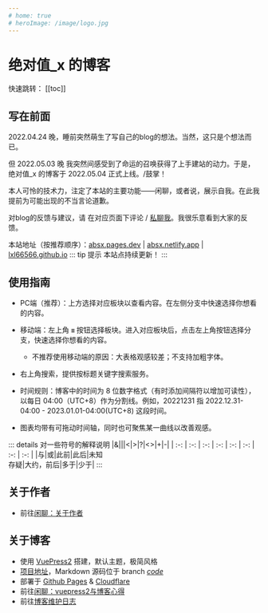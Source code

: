 ```yaml
---
# home: true
# heroImage: /image/logo.jpg
---
```


# 绝对值_x 的博客

快速跳转：
[[toc]]
## 写在前面
2022.04.24 晚，睡前突然萌生了写自己的blog的想法。当然，这只是个想法而已。

但 2022.05.03 晚 我突然间<span class="heimu" title="你知道的太多了">感受到了命运的召唤</span>获得了上手建站的动力。于是，绝对值_x 的博客于 2022.05.04 正式上线。/鼓掌！

本人可怜的技术力，注定了本站的主要功能——闲聊，或者说，展示自我。在此我提前为可能出现的不当言论道歉。

对blog的反馈与建议，请 在对应页面下评论 / [私聊我](./gossip/author.md#社交)。我很乐意看到大家的反馈。

本站地址（按推荐顺序）：[absx.pages.dev](https://absx.pages.dev) | [absx.netlify.app](https://absx.netlify.app) | [lxl66566.github.io](https://lxl66566.github.io)
::: tip 提示
本站点持续更新！
:::
## 使用指南
* PC端（推荐）：上方选择对应板块以查看内容。在左侧分支中快速选择你想看的内容。
* 移动端：左上角 **`≡`** 按钮选择板块。进入对应板块后，点击左上角按钮选择分支，快速选择你想看的内容。
    * 不推荐使用移动端的原因：大表格观感较差；不支持加粗字体。

* 右上角搜索，提供按标题关键字搜索服务。
* 时间规则：博客中的时间为 8 位数字格式（有时添加间隔符以增加可读性），以每日 04:00（UTC+8）作为分割线。例如，20221231 指 2022.12.31-04:00 - 2023.01.01-04:00(UTC+8) 这段时间。
* 图表均带有可拖动时间轴，同时也可聚焦某一曲线以改善观感。

::: details 对一些符号的解释说明
|&|\||<|>|?|<>|+|-|
| :-: | :-: | :-: | :-: | :-: | :-: | :-: | :-: |
|与|或|此前|此后|未知<br/>存疑|大约，前后|多于|少于|
:::

## 关于作者
* 前往[闲聊：关于作者](./gossip/author.md)
## 关于博客
* 使用 [VuePress2](https://v2.vuepress.vuejs.org/zh/) 搭建，默认主题，极简风格
* [项目地址](https://github.com/lxl66566/lxl66566.github.io)，Markdown 源码位于 branch *[code](https://github.com/lxl66566/lxl66566.github.io/tree/code)*
* 部署于 [Github Pages](https://lxl66566.github.io) & [Cloudflare](https://absx.pages.dev)
* 前往[闲聊：vuepress2与博客心得](./gossip/withvuepress2.md)
* 前往[博客维护日志](./farraginous/log.md)